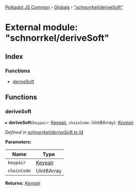 [Polkadot JS Common](../README.md) › [Globals](../globals.md) › ["schnorrkel/deriveSoft"](_schnorrkel_derivesoft_.md)

# External module: "schnorrkel/deriveSoft"

## Index

### Functions

* [deriveSoft](_schnorrkel_derivesoft_.md#derivesoft)

## Functions

###  deriveSoft

▸ **deriveSoft**(`keypair`: [Keypair](../interfaces/_types_.keypair.md), `chainCode`: Uint8Array): *[Keypair](../interfaces/_types_.keypair.md)*

*Defined in [schnorrkel/deriveSoft.ts:14](https://github.com/polkadot-js/common/blob/87228149/packages/util-crypto/src/schnorrkel/deriveSoft.ts#L14)*

**Parameters:**

Name | Type |
------ | ------ |
`keypair` | [Keypair](../interfaces/_types_.keypair.md) |
`chainCode` | Uint8Array |

**Returns:** *[Keypair](../interfaces/_types_.keypair.md)*
